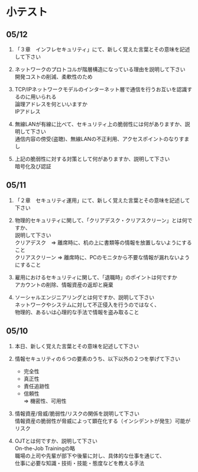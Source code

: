 # 小テスト

## 05/12

1. 「３章　インフレセキュリティ」にて、新しく覚えた言葉とその意味を記述して下さい

1. ネットワークのプロトコルが階層構造になっている理由を説明して下さい  
開発コストの削減、柔軟性のため

1. TCP/IPネットワークモデルのインターネット層で通信を行うお互いを認識するのに用いられる  
論理アドレスを何といいますか  
IPアドレス

1. 無線LANが有線に比べて、セキュリティ上の脆弱性には何がありますか、説明して下さい  
通信内容の傍受(盗聴)、無線LANの不正利用、アクセスポイントのなりすまし

1. 上記の脆弱性に対する対策として何がありますか、説明して下さい  
暗号化及び認証

## 05/11

1. 「２章　セキュリティ運用」にて、新しく覚えた言葉とその意味を記述して下さい

1. 物理的セキュリティに関して、「クリアデスク・クリアスクリーン」とは何ですか、  
説明して下さい  
クリアデスク　=> 離席時に、机の上に書類等の情報を放置しないようにすること  
クリアスクリーン => 離席時に、PCのモニタから不要な情報が漏れないようにすること

1. 雇用におけるセキュリティに関して、「退職時」のポイントは何ですか  
アカウントの削除、情報資産の返却と廃棄

1. ソーシャルエンジニアリングとは何ですか、説明して下さい  
ネットワークやシステムに対して不正侵入を行うのではなく、  
物理的、あるいは心理的な手法で情報を盗み取ること

## 05/10

1. 本日、新しく覚えた言葉とその意味を記述して下さい　　

1. 情報セキュリティの６つの要素のうち、以下以外の２つを挙げて下さい
	- 完全性
	- 真正性
	- 責任追跡性
	- 信頼性  
	  => 機密性、可用性

1. 情報資産/脅威/脆弱性/リスクの関係を説明して下さい  
情報資産の脆弱性が脅威によって顕在化する（インシデントが発生）可能がリスク

1. OJTとは何ですか、説明して下さい  
On-the-Job Trainingの略  
職場の上司や先輩が部下や後輩に対し、具体的な仕事を通じて、  
仕事に必要な知識・技術・技能・態度などを教える手法